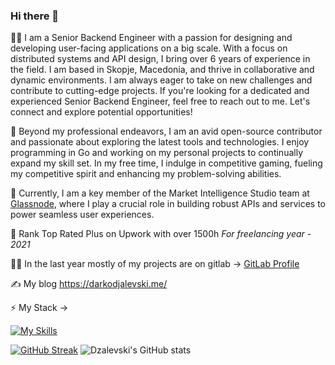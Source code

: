 ### Hi there 👋

 👨‍💻 I am a Senior Backend Engineer with a passion for designing and developing user-facing applications on a big scale. With a focus on distributed systems and API design, I bring over 6 years of experience in the field. I am based in Skopje, Macedonia, and thrive in collaborative and dynamic environments. I am always eager to take on new challenges and contribute to cutting-edge projects. If you're looking for a dedicated and experienced Senior Backend Engineer, feel free to reach out to me. Let's connect and explore potential opportunities!
 
🌱 Beyond my professional endeavors, I am an avid open-source contributor and passionate about exploring the latest tools and technologies. I enjoy programming in Go and working on my personal projects to continually expand my skill set. In my free time, I indulge in competitive gaming, fueling my competitive spirit and enhancing my problem-solving abilities. 
 
 🔭 Currently, I am a key member of the Market Intelligence Studio team at [Glassnode](https://glassnode.com), where I play a crucial role in building robust APIs and services to power seamless user experiences.

 🔭 Rank Top Rated Plus on Upwork with over 1500h *For freelancing year - 2021*

👨‍💻 In the last year mostly of my projects are on gitlab -> [GitLab Profile](https://gitlab.com/djale1k)
 
✍️ My blog https://darkodjalevski.me/ 

 ⚡ My Stack -> 
 
 [![My Skills](https://skillicons.dev/icons?i=go,aws,gcp,cloudflare,kubernetes,postgres,grafana,githubactions&perline=4)](https://skillicons.dev) 

[![GitHub Streak](https://streak-stats.demolab.com?user=Dzalevski&theme=dark&fire=3269EB&ring=1D61EB&currStreakLabel=247AEB)](https://git.io/streak-stats)  ![Dzalevski's GitHub stats](https://github-readme-stats.vercel.app/api?username=Dzalevski&show_icons=true&theme=transparent)
<!--https://darkodjalevski.me/
**Dzalevski/Dzalevski** is a ✨ _special_ ✨ repository because its `README.md` (this file) appears on your GitHub profile.

Here are some ideas to get you started:

- 🔭 I’m currently working on ...
- 🌱 I’m currently learning ...
- 👯 I’m looking to collaborate on ...
- 🤔 I’m looking for help with ...
- 💬 Ask me about ...
- 📫 How to reach me: ...
- 😄 Pronouns: ...
- ⚡ Fun fact: ...
-->
